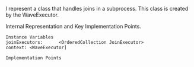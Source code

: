 I represent a class that handles joins in a subprocess. 
This class is created by the WaveExecutor.

Internal Representation and Key Implementation Points.

    Instance Variables
	joinExecutors:		<OrderedCollection JoinExecutor>
	context: <WaveExecutor]

    Implementation Points